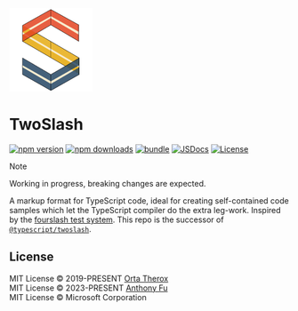 <img src="./docs/public/logo.svg" alt="TwoSlash Logo" width="150">

# TwoSlash

[![npm version][npm-version-src]][npm-version-href]
[![npm downloads][npm-downloads-src]][npm-downloads-href]
[![bundle][bundle-src]][bundle-href]
[![JSDocs][jsdocs-src]][jsdocs-href]
[![License][license-src]][license-href]

> [!NOTE]
> Working in progress, breaking changes are expected.

A markup format for TypeScript code, ideal for creating self-contained code samples which let the TypeScript compiler do the extra leg-work. Inspired by the [fourslash test system](https://github.com/orta/typescript-notes/blob/master/systems/testing/fourslash.md). This repo is the successor of [`@typescript/twoslash`](https://github.com/microsoft/TypeScript-Website/tree/v2/packages/ts-twoslasher).

<!--

- [Unified information interface](#information-nodes), consistent and easier to manipulate.
- [`createTwoslasher`](#createtwoslasher) to create a twoslash instance with cached language servers (🚀 **5-20 times faster**!)
- ESM-first, dual CJS/ESM builds.
- Lighter, no longer deps on `lz-string` and `debug`.
- [Additional options](#additional-handbook-options) for better custom language support (e.g. [`twoslash-vue`]https://github.com/antfu/twoslashes/blob/main/packages/twoslash-vue))

## Features

### `createTwoSlasher`

TwoSlash runs a TypeScript language server to get the information, which could be a heavy operation to load and parse all the files it needs. In repetitive usages, you may not want to initialize the language server every simple time. TwoSlash provides a `createTwoSlasher` factory function allows you to cache the language servers and reuse the already initialized files.

```ts
import { createTwoSlasher } from 'twoslash'

const twoslasher = createTwoSlasher({
  // you can have some default options here
})

const result1 = twoslasher('import { ref } from "vue"', 'ts')
// the second time will be much faster as the types from `vue` is already
const result2 = twoslasher('import { computed } from "vue"', 'ts')
```

This would result in a [5-20 times faster](#benchmark) performance in repetitive usage.

To avoid getting interference across runs, it will reuse the language server with the same `compilerOptions`. Internally it holds a map of hashed `compilerOptions` to the language server instances.

You can retrieve the cached map and clear it when necessary, to avoid memory leaks:

```ts
import { createTwoSlasher } from 'twoslash'

const twoslasher = createTwoSlasher()

// do something

// Clear the cached language servers, free the memory
twoslasher.getCacheMap()?.clear()
```

### Information Nodes

TwoSlash<sup>es</sup> returns all types of information in the `nodes` array.

With some common properties:

- `type`: the type of the node. Can be `hover`, `query`, `error`, `tag`, `highlight` or `completion`
  - was `kind` in `@typescript/twoslash` for some entries
- `start`: the 0-indexed start position of the node in the output code
- `line`: a 0-indexed line number of the node in the output code
- `character`: a 0-indexed character number of the node in the output code
  - was `offset` in `@typescript/twoslash` for some entries
- `length`: length of the node

For different types of nodes, they have some extra properties:

#### `hover`

- `text`: the text of the hover, usually the type information of the given node
- `docs`: the jsdoc of the given node, can be `undefined`

#### `query`

Same as `hover`

#### `highlight`

- `text`: the extra annotation text of the highlight, can be `undefined`

#### `completion`

- `completion`: the completion entries
- `completionPrefix`: the prefix of the completion

#### `error`

- `text`: the error message
  - was `renderedMessage` in `@typescript/twoslash`
- `level`: the error level
  - was `category` in `@typescript/twoslash`
- `code`: TypeScript error code
- `id`: a generated based on the code and position of the error

#### `tag`

- `text`: the text of the tag
  - was `annotation` in `@typescript/twoslash`

#### Getters

To make it easier to access, we also provide some getters shortcuts to each type of the nodes:

```ts
export interface TwoSlashReturn {
  /** The output code */
  code: string

  /**
   * Nodes containing various bits of information about the code
   */
  nodes: TwoSlashNode[]

  /** Getters */
  get hovers(): NodeHover[] // was `staticQuickInfos`
  get queries(): NodeQuery[] // was `queries` with `kind: 'query'`
  get completions(): NodeCompletion[] // was `queries` with `kind: 'completion'`
  get errors(): NodeError[]
  get highlights(): NodeHighlight[]
  get tags(): NodeTag[]

  /**
   * The meta information
   */
  meta: TwoSlashReturnMeta
}
```

### Additional Handbook Options

In addition to the options provided by `@typescript/twoslash`, TwoSlash<sup>es</sup> provides some additional options:

#### `keepNotations`

Tell TwoSlash to not remove any notations, and keep the original code untouched. The `nodes` will have the position information of the original code. Useful for better source mapping combing with `meta.removals`.

Default: `false`

#### `noErrorsCutted`

Ignore errors that occurred in the cutted code.

Default: `false`

### Additional Meta Information

An additional `meta` property is returned providing additional information about the result.

#### `meta.flagNotations`

The list of options flag notation that is detected from the code.

#### `meta.removals`

A list of the index ranges of the code removed by TwoSlash from the original code, useful for better source mapping.

#### `meta.compilerOptions`

The final resolved `compilerOptions`

#### `meta.handbookOptions`

The final resolved `handbookOptions`

-->

## License

MIT License © 2019-PRESENT [Orta Therox](https://github.com/orta)<br>
MIT License © 2023-PRESENT [Anthony Fu](https://github.com/antfu)<br>
MIT License © Microsoft Corporation

<!-- Badges -->

[npm-version-src]: https://img.shields.io/npm/v/twoslash?style=flat&colorA=080f12&colorB=1fa669
[npm-version-href]: https://npmjs.com/package/twoslash
[npm-downloads-src]: https://img.shields.io/npm/dm/twoslash?style=flat&colorA=080f12&colorB=1fa669
[npm-downloads-href]: https://npmjs.com/package/twoslash
[bundle-src]: https://img.shields.io/bundlephobia/minzip/twoslash?style=flat&colorA=080f12&colorB=1fa669&label=minzip
[bundle-href]: https://bundlephobia.com/result?p=twoslash
[license-src]: https://img.shields.io/github/license/twoslashes/twoslash.svg?style=flat&colorA=080f12&colorB=1fa669
[license-href]: https://github.com/twoslashes/twoslash/blob/main/LICENSE
[jsdocs-src]: https://img.shields.io/badge/jsdocs-reference-080f12?style=flat&colorA=080f12&colorB=1fa669
[jsdocs-href]: https://www.jsdocs.io/package/twoslash

